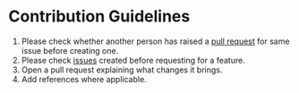 # Contribution Guidelines

1. Please check whether another person has raised a [pull request](https://github.com/manrajgrover/organize-cli/pulls) for same issue before creating one.
2. Please check [issues](https://github.com/manrajgrover/organize-cli/issues) created before requesting for a feature.
3. Open a pull request explaining what changes it brings.
4. Add references where applicable.
